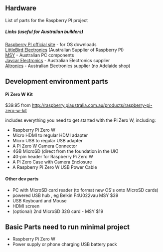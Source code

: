 ## Hardware

List of parts for the Raspberry PI project

##### Links (useful for Australian builders)

[Raspberry PI official site](https://www.raspberrypi.org/downloads) - for OS downloads<BR>
[LittleBird Electronics](http://raspberry.piaustralia.com.au) (Australian Supplier of Raspberry PI)<BR>
[MSY](http://msy.com.au) - Australian PC components<BR>
[Jaycar Electronics](https://www.jaycar.com.au) - Australian Electronics supplier<BR>
[Altronics](http://www.altronics.com.au/raspberry-pi/) - Australian Electronics supplier (no Adelaide shop)<BR>



## Development environment parts


#### Pi Zero W Kit 

$39.95 from http://raspberry.piaustralia.com.au/products/raspberry-pi-zero-w-kit

includes everything you need to get started with the Pi Zero W, including:

- Raspberry Pi Zero W
- Micro HDMI to regular HDMI adapter 
- Micro USB to regular USB adapter
- A Pi Zero W Camera Connector
- 4GB MicroSD (direct from the foundation in the UK)
- 40-pin header for Raspberry Pi Zero W
- A Pi Zero Case with Camera Enclosure
- A Raspberry Pi Zero W USB Power Cable

#### Other dev parts
- PC with MicroSD card reader (to format new OS's onto MicroSD cards)
- powered USB hub , eg Belkin F4U022vau MSY $39
- USB Keyboard and Mouse
- HDMI screen
- (optional) 2nd MicroSD 32G card - MSY $19


## Basic Parts need to run minimal project

- Raspberry Pi Zero W
- Power supply or phone charging USB battery pack




